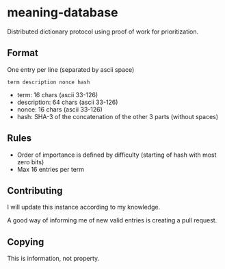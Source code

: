 # meaning-database
Distributed dictionary protocol using proof of work for prioritization.

## Format
One entry per line (separated by ascii space)

`term description nonce hash`
- term: 16 chars (ascii 33-126)
- description: 64 chars (ascii 33-126)
- nonce: 16 chars (ascii 33-126)
- hash: SHA-3 of the concatenation of the other 3 parts (without spaces)

## Rules
- Order of importance is defined by difficulty (starting of hash with most zero bits)
- Max 16 entries per term

## Contributing
I will update this instance according to my knowledge.

A good way of informing me of new valid entries is creating a pull request.

## Copying
This is information, not property.
